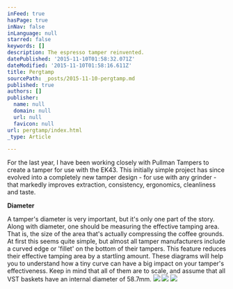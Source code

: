 ```yaml
---
inFeed: true
hasPage: true
inNav: false
inLanguage: null
starred: false
keywords: []
description: The espresso tamper reinvented.
datePublished: '2015-11-10T01:58:32.071Z'
dateModified: '2015-11-10T01:58:16.611Z'
title: Pergtamp
sourcePath: _posts/2015-11-10-pergtamp.md
published: true
authors: []
publisher:
  name: null
  domain: null
  url: null
  favicon: null
url: pergtamp/index.html
_type: Article

---
```

For the last year, I have been working closely with Pullman Tampers to create a tamper for use with the EK43\. This initially simple project has since evolved into a completely new tamper design - for use with any grinder - that markedly improves extraction, consistency, ergonomics, cleanliness and taste.

**Diameter**

A tamper's diameter is very important, but it's only one part of the story. Along with diameter, one should be measuring the effective tamping area. That is, the size of the area that's actually compressing the coffee grounds. At first this seems quite simple, but almost all tamper manufacturers include a curved edge or 'fillet' on the bottom of their tampers. This feature reduces their effective tamping area by a startling amount. These diagrams will help you to understand how a tiny curve can have a big impact on your tamper's effectiveness. Keep in mind that all of them are to scale, and assume that all VST baskets have an internal diameter of 58.7mm.
![](https://the-grid-user-content.s3-us-west-2.amazonaws.com/313fafe3-14f4-419b-8c2d-50268e68efc1.png)
![](https://the-grid-user-content.s3-us-west-2.amazonaws.com/098a5d53-58a5-41c0-9633-70ec23b4a31b.png)
![](https://the-grid-user-content.s3-us-west-2.amazonaws.com/83201aa3-26ee-4cbf-a08c-ce7e7427e92e.png)
